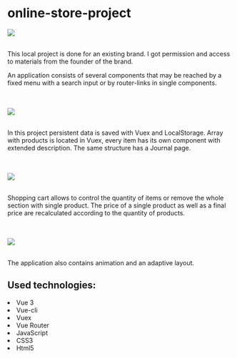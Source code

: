 # online-store-project

<img src="https://i.postimg.cc/xCKBJBw2/HomePage.png">
<br></br>
<p>This local project is done for an existing brand. I got permission and access to materials from the founder of the brand.</p>
<p>An application consists of several components that may be reached by a fixed menu with a search input or by router-links in single components.</p>
<br></br>
<img src="https://i.postimg.cc/zXVjQXW3/Screenshot-2022-08-13-at-17-03-17.png">
<br></br>
<p>In this project persistent data is saved with Vuex and LocalStorage. Array with products is located in Vuex, every item has its own component with extended description. The same structure has a Journal page.</p>
<br></br>
<img src="https://i.postimg.cc/qBcVFd6H/Screenshot-2022-08-13-at-14-08-47.png">
<br></br>
<p>Shopping cart allows to control the quantity of items or remove the whole section with single product. The price of a single product as well as a final price are recalculated according to the quantity of products.</p>
<br></br>
<img src="https://i.postimg.cc/MKkyL7SL/Basket-Page.png">
<br></br>
<p>The application also contains animation and an adaptive layout.</p>

<h2>Used technologies:</h2>
<li>Vue 3</li>
<li>Vue-cli</li>
<li>Vuex</li>
<li>Vue Router</li>
<li>JavaScript</li>
<li>CSS3</li>
<li>Html5</li>

